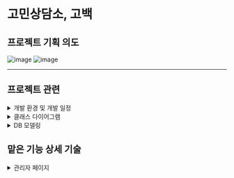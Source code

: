 # 고민상담소, 고백 

## 프로젝트 기획 의도

![image](https://user-images.githubusercontent.com/83866279/132177271-824c785d-c554-40f4-9f5b-f5e4166c198d.png)
![image](https://user-images.githubusercontent.com/83866279/132177337-7e0a1443-6b5f-479c-ab17-25e59c2f0968.png)


----

## 프로젝트 관련 
<details>
<summary>개발 환경 및 개발 일정</summary>
<div markdown="1">
  
![image](https://user-images.githubusercontent.com/83866279/132180101-dba16dd8-f344-43d7-81da-3581d37554c0.png)
![image](https://user-images.githubusercontent.com/83866279/132180107-d1b69303-7174-464e-b0a5-ce4ba416a916.png)
  
</div>
</details>

<details>
<summary>클래스 다이어그램</summary>
<div markdown="1">
  
![image](https://user-images.githubusercontent.com/83866279/132180176-0d101bf9-a119-4e26-a196-49ad9b3695c2.png)
  
</div>
</details>

<details>
<summary>DB 모델링</summary>
<div markdown="1">
  
![image](https://user-images.githubusercontent.com/83866279/132180191-b8570fa5-5d83-4714-88e9-f39a00252231.png)
  
</div>
</details>

## 맡은 기능 상세 기술
<details>
<summary>관리자 페이지</summary>
<div markdown="1">       

![image](https://user-images.githubusercontent.com/83866279/132179752-6da32274-b887-4a9e-836a-aa85452e1210.png)
![image](https://user-images.githubusercontent.com/83866279/132179756-64ee31fb-4497-48fd-a3b2-f390e20a86df.png)
![image](https://user-images.githubusercontent.com/83866279/132179781-b25fcfc6-2dc2-41fa-9b09-114464c02529.png)


</div>
</details>
